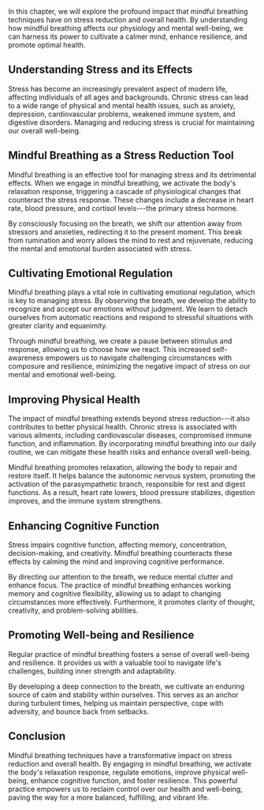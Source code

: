 
In this chapter, we will explore the profound impact that mindful breathing techniques have on stress reduction and overall health. By understanding how mindful breathing affects our physiology and mental well-being, we can harness its power to cultivate a calmer mind, enhance resilience, and promote optimal health.

**Understanding Stress and its Effects**
----------------------------------------

Stress has become an increasingly prevalent aspect of modern life, affecting individuals of all ages and backgrounds. Chronic stress can lead to a wide range of physical and mental health issues, such as anxiety, depression, cardiovascular problems, weakened immune system, and digestive disorders. Managing and reducing stress is crucial for maintaining our overall well-being.

**Mindful Breathing as a Stress Reduction Tool**
------------------------------------------------

Mindful breathing is an effective tool for managing stress and its detrimental effects. When we engage in mindful breathing, we activate the body's relaxation response, triggering a cascade of physiological changes that counteract the stress response. These changes include a decrease in heart rate, blood pressure, and cortisol levels---the primary stress hormone.

By consciously focusing on the breath, we shift our attention away from stressors and anxieties, redirecting it to the present moment. This break from rumination and worry allows the mind to rest and rejuvenate, reducing the mental and emotional burden associated with stress.

**Cultivating Emotional Regulation**
------------------------------------

Mindful breathing plays a vital role in cultivating emotional regulation, which is key to managing stress. By observing the breath, we develop the ability to recognize and accept our emotions without judgment. We learn to detach ourselves from automatic reactions and respond to stressful situations with greater clarity and equanimity.

Through mindful breathing, we create a pause between stimulus and response, allowing us to choose how we react. This increased self-awareness empowers us to navigate challenging circumstances with composure and resilience, minimizing the negative impact of stress on our mental and emotional well-being.

**Improving Physical Health**
-----------------------------

The impact of mindful breathing extends beyond stress reduction---it also contributes to better physical health. Chronic stress is associated with various ailments, including cardiovascular diseases, compromised immune function, and inflammation. By incorporating mindful breathing into our daily routine, we can mitigate these health risks and enhance overall well-being.

Mindful breathing promotes relaxation, allowing the body to repair and restore itself. It helps balance the autonomic nervous system, promoting the activation of the parasympathetic branch, responsible for rest and digest functions. As a result, heart rate lowers, blood pressure stabilizes, digestion improves, and the immune system strengthens.

**Enhancing Cognitive Function**
--------------------------------

Stress impairs cognitive function, affecting memory, concentration, decision-making, and creativity. Mindful breathing counteracts these effects by calming the mind and improving cognitive performance.

By directing our attention to the breath, we reduce mental clutter and enhance focus. The practice of mindful breathing enhances working memory and cognitive flexibility, allowing us to adapt to changing circumstances more effectively. Furthermore, it promotes clarity of thought, creativity, and problem-solving abilities.

**Promoting Well-being and Resilience**
---------------------------------------

Regular practice of mindful breathing fosters a sense of overall well-being and resilience. It provides us with a valuable tool to navigate life's challenges, building inner strength and adaptability.

By developing a deep connection to the breath, we cultivate an enduring source of calm and stability within ourselves. This serves as an anchor during turbulent times, helping us maintain perspective, cope with adversity, and bounce back from setbacks.

**Conclusion**
--------------

Mindful breathing techniques have a transformative impact on stress reduction and overall health. By engaging in mindful breathing, we activate the body's relaxation response, regulate emotions, improve physical well-being, enhance cognitive function, and foster resilience. This powerful practice empowers us to reclaim control over our health and well-being, paving the way for a more balanced, fulfilling, and vibrant life.
